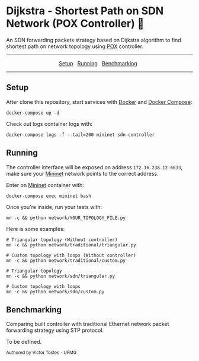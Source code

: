 # Dijkstra - Shortest Path on SDN Network (POX Controller) :postbox:

An SDN forwarding packets strategy based on Dijkstra algorithm to find shortest path on network topology using [POX](https://github.com/noxrepo/pox) controller. 

---

<p align="center">
  <a href="#setup">Setup</a>&nbsp;&nbsp;
  <a href="#running">Running</a>&nbsp;&nbsp;
  <a href="#benchmarking">Benchmarking</a>&nbsp;&nbsp;
</p>

---

## Setup

After clone this repository, start services with [Docker](https://www.docker.com/) and [Docker Compose](https://docs.docker.com/compose/):


```ssh
docker-compose up -d
```

Check out logs container logs with:

```ssh
docker-compose logs -f --tail=200 mininet sdn-controller
```

## Running

The controller interface will be exposed on address `172.16.238.12:6633`, make sure your [Mininet](https://mininet.org) network points to the correct address.

Enter on [Mininet](https://mininet.org) container with:

```ssh
docker-compose exec mininet bash
```

Once you're inside, run your tests with:

```ssh
mn -c && python network/YOUR_TOPOLOGY_FILE.py
```

Here is some examples:

```ssh
# Triangular topology (Without controller)
mn -c && python network/traditional/triangular.py

# Custom topology with loops (Without controller)
mn -c && python network/traditional/custom.py

# Triangular topology
mn -c && python network/sdn/triangular.py

# Custom topology with loops
mn -c && python network/sdn/custom.py
```

## Benchmarking

Comparing built controller with traditional Ethernet network packet forwarding strategy using STP protocol.

To be defined.


<sub>
Authored by Victor Tostes - UFMG
</sub>
